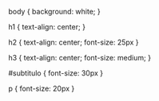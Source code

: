 body {
    background: white;
}
 
h1 {
    text-align: center;
}
 
h2 {
    text-align: center;
    font-size: 25px
}
 
h3 {
    text-align: center;
    font-size: medium;
}
 
#subtitulo {
    font-size: 30px
}
 
p {
    font-size: 20px
}